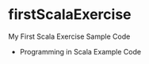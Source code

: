 firstScalaExercise
==================

My First Scala Exercise Sample Code
 - Programming in Scala Example Code
